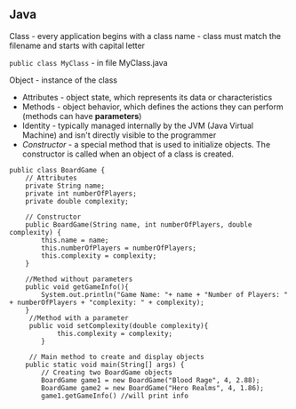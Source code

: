 ## Java

Class - every application begins with a class name -  class must match the filename and starts with capital letter

`public class MyClass` - in file MyClass.java

Object - instance of the class
- Attributes - object state, which represents its data or  characteristics
- Methods - object behavior, which defines the actions they can perform (methods can have **parameters**)
- Identity - typically managed internally by the JVM (Java Virtual Machine) and isn't directly visible to the programmer
- *Constructor* - a special method that is used to initialize objects. The constructor is called when an object of a class is created.

```
public class BoardGame {
    // Attributes
    private String name;
    private int numberOfPlayers;
    private double complexity;
    
    // Constructor
    public BoardGame(String name, int numberOfPlayers, double complexity) {
        this.name = name;
        this.numberOfPlayers = numberOfPlayers;
        this.complexity = complexity;
    }
    
    //Method without parameters
    public void getGameInfo(){
        System.out.println("Game Name: "+ name + "Number of Players: " + numberOfPlayers + "complexity: " + complexity);
    }
     //Method with a parameter
     public void setComplexity(double complexity){
            this.complexity = complexity;
        }
    
     // Main method to create and display objects
    public static void main(String[] args) {
        // Creating two BoardGame objects
        BoardGame game1 = new BoardGame("Blood Rage", 4, 2.88);
        BoardGame game2 = new BoardGame("Hero Realms", 4, 1.86);
        game1.getGameInfo() //will print info
```